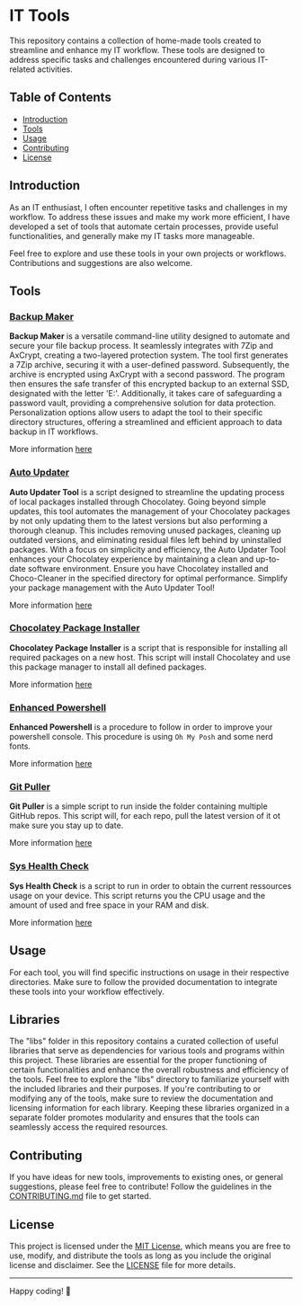 # IT Tools

This repository contains a collection of home-made tools created to streamline and enhance my IT workflow. These tools are designed to address specific tasks and challenges encountered during various IT-related activities.

## Table of Contents

- [Introduction](#introduction)
- [Tools](#tools)
- [Usage](#usage)
- [Contributing](#contributing)
- [License](#license)

## Introduction

As an IT enthusiast, I often encounter repetitive tasks and challenges in my workflow. To address these issues and make my work more efficient, I have developed a set of tools that automate certain processes, provide useful functionalities, and generally make my IT tasks more manageable.

Feel free to explore and use these tools in your own projects or workflows. Contributions and suggestions are also welcome.

## Tools

### [Backup Maker](./BackupMaker/)

**Backup Maker** is a versatile command-line utility designed to automate and secure your file backup process. It seamlessly integrates with 7Zip and AxCrypt, creating a two-layered protection system. The tool first generates a 7Zip archive, securing it with a user-defined password. Subsequently, the archive is encrypted using AxCrypt with a second password. The program then ensures the safe transfer of this encrypted backup to an external SSD, designated with the letter 'E:'. Additionally, it takes care of safeguarding a password vault, providing a comprehensive solution for data protection. Personalization options allow users to adapt the tool to their specific directory structures, offering a streamlined and efficient approach to data backup in IT workflows.

More information [here](./BackupMaker//README.md)

### [Auto Updater](./AutoUpdater/)

**Auto Updater Tool** is a script designed to streamline the updating process of local packages installed through Chocolatey. Going beyond simple updates, this tool automates the management of your Chocolatey packages by not only updating them to the latest versions but also performing a thorough cleanup. This includes removing unused packages, cleaning up outdated versions, and eliminating residual files left behind by uninstalled packages. With a focus on simplicity and efficiency, the Auto Updater Tool enhances your Chocolatey experience by maintaining a clean and up-to-date software environment. Ensure you have Chocolatey installed and Choco-Cleaner in the specified directory for optimal performance. Simplify your package management with the Auto Updater Tool!

More information [here](./AutoUpdater/README.md)

### [Chocolatey Package Installer](./ChocolateyPackageInstaller/)

**Chocolatey Package Installer** is a script that is responsible for installing all required packages on a new host. This script will install Chocolatey and use this package manager to install all defined packages.

More information [here](./ChocolateyPackageInstaller/README.md)

### [Enhanced Powershell](./EnhancedPowershell/)

**Enhanced Powershell** is a procedure to follow in order to improve your powershell console. This procedure is using `Oh My Posh` and some nerd fonts.

More information [here](./EnhancedPowershell/README.md)

### [Git Puller](./GitPuller/)

**Git Puller** is a simple script to run inside the folder containing multiple GitHub repos. This script will, for each repo, pull the latest version of it ot make sure you stay up to date.

More information [here](./GitPuller/README.md)

### [Sys Health Check](./SysHealthCheck/)

**Sys Health Check** is a script to run in order to obtain the current ressources usage on your device. This script returns you the CPU usage and the amount of used and free space in your RAM and disk.

More information [here](./SysHealthCheck/README.md)

## Usage

For each tool, you will find specific instructions on usage in their respective directories. Make sure to follow the provided documentation to integrate these tools into your workflow effectively.

## Libraries

The "libs" folder in this repository contains a curated collection of useful libraries that serve as dependencies for various tools and programs within this project. These libraries are essential for the proper functioning of certain functionalities and enhance the overall robustness and efficiency of the tools. Feel free to explore the "libs" directory to familiarize yourself with the included libraries and their purposes. If you're contributing to or modifying any of the tools, make sure to review the documentation and licensing information for each library. Keeping these libraries organized in a separate folder promotes modularity and ensures that the tools can seamlessly access the required resources.

## Contributing

If you have ideas for new tools, improvements to existing ones, or general suggestions, please feel free to contribute! Follow the guidelines in the [CONTRIBUTING.md](./CONTRIBUTORS.md) file to get started.

## License

This project is licensed under the [MIT License](./LICENSE), which means you are free to use, modify, and distribute the tools as long as you include the original license and disclaimer. See the [LICENSE](./LICENSE) file for more details.

---

Happy coding! 🚀

